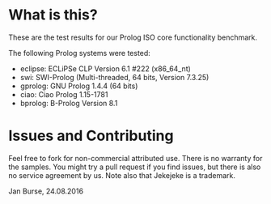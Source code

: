# What is this?

These are the test results for our Prolog ISO core functionality benchmark.

The following Prolog systems were tested:
- eclipse: ECLiPSe CLP Version 6.1 #222 (x86_64_nt)
- swi: SWI-Prolog (Multi-threaded, 64 bits, Version 7.3.25)
- gprolog: GNU Prolog 1.4.4 (64 bits)
- ciao: Ciao Prolog 1.15-1781
- bprolog: B-Prolog Version 8.1

# Issues and Contributing

Feel free to fork for non-commercial attributed use. There
is no warranty for the samples. You might try a pull
request if you find issues, but there is also no service
agreement by us. Note also that Jekejeke is a trademark.

Jan Burse, 24.08.2016